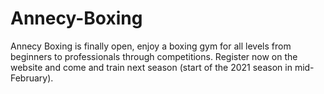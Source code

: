 # Annecy-Boxing
Annecy Boxing is finally open, enjoy a boxing gym for all levels from beginners to professionals through competitions. Register now on the website and come and train next season (start of the 2021 season in mid-February).
